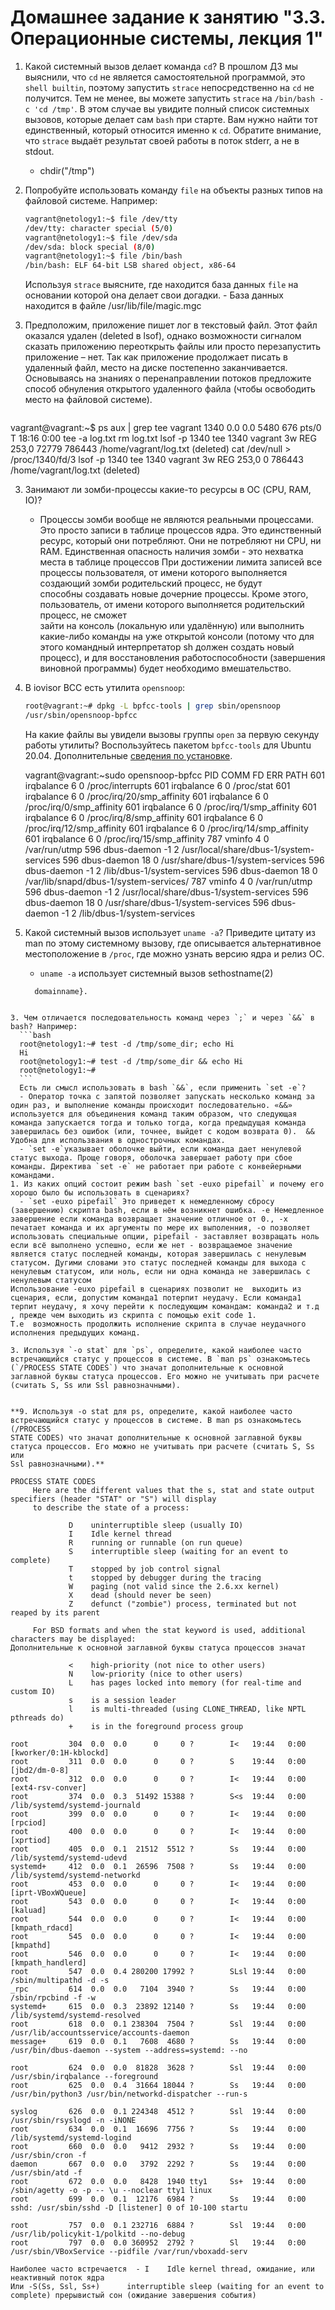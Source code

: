 # Домашнее задание к занятию "3.3. Операционные системы, лекция 1"

1. Какой системный вызов делает команда `cd`? В прошлом ДЗ мы выяснили, что `cd` не является самостоятельной  программой, это `shell builtin`, поэтому запустить `strace` непосредственно на `cd` не получится. Тем не менее, вы можете запустить `strace` на `/bin/bash -c 'cd /tmp'`. В этом случае вы увидите полный список системных вызовов, которые делает сам `bash` при старте. Вам нужно найти тот единственный, который относится именно к `cd`. Обратите внимание, что `strace` выдаёт результат своей работы в поток stderr, а не в stdout.
    - chdir("/tmp")

3. Попробуйте использовать команду `file` на объекты разных типов на файловой системе. Например:
    ```bash
    vagrant@netology1:~$ file /dev/tty
    /dev/tty: character special (5/0)
    vagrant@netology1:~$ file /dev/sda
    /dev/sda: block special (8/0)
    vagrant@netology1:~$ file /bin/bash
    /bin/bash: ELF 64-bit LSB shared object, x86-64
    ```
    Используя `strace` выясните, где находится база данных `file` на основании которой она делает свои догадки.
        - База данных находится в файле /usr/lib/file/magic.mgc
        
1. Предположим, приложение пишет лог в текстовый файл. Этот файл оказался удален (deleted в lsof), однако возможности сигналом сказать приложению переоткрыть файлы или просто перезапустить приложение – нет. Так как приложение продолжает писать в удаленный файл, место на диске постепенно заканчивается. Основываясь на знаниях о перенаправлении потоков предложите способ обнуления открытого удаленного файла (чтобы освободить место на файловой системе).
     ```top | tee -a log.txt
vagrant@vagrant:~$ ps aux | grep tee
vagrant     1340  0.0  0.0   5480   676 pts/0    T    18:16   0:00 tee -a log.txt
rm log.txt
lsof -p 1340
tee     1340 vagrant    3w   REG  253,0    72779  786443 /home/vagrant/log.txt (deleted)
cat /dev/null > /proc/1340/fd/3
lsof -p 1340
tee     1340 vagrant    3w   REG  253,0        0  786443 /home/vagrant/log.txt (deleted)

3. Занимают ли зомби-процессы какие-то ресурсы в ОС (CPU, RAM, IO)?
    - Процессы зомби вообще не являются реальными процессами. Это просто записи в таблице процессов ядра. Это единственный ресурс, который они потребляют. Они не потребляют ни CPU, ни RAM. Единственная опасность наличия зомби - это нехватка места в таблице процессов
    При достижении лимита записей все процессы пользователя, от имени которого выполняется создающий зомби родительский процесс, не будут   
    способны создавать новые дочерние процессы. Кроме этого, пользователь, от имени которого выполняется родительский процесс, не сможет     
    зайти на консоль (локальную или удалённую) или выполнить какие-либо команды на уже открытой консоли (потому что для этого командный 
    интерпретатор sh должен создать     новый процесс), и для восстановления работоспособности (завершения виновной программы) будет необходимо
    вмешательство.
    
5. В iovisor BCC есть утилита `opensnoop`:
    ```bash
    root@vagrant:~# dpkg -L bpfcc-tools | grep sbin/opensnoop
    /usr/sbin/opensnoop-bpfcc
    ```
    На какие файлы вы увидели вызовы группы `open` за первую секунду работы утилиты? Воспользуйтесь пакетом `bpfcc-tools` для Ubuntu 20.04. Дополнительные [сведения по установке](https://github.com/iovisor/bcc/blob/master/INSTALL.md).
     
     vagrant@vagrant:~sudo opensnoop-bpfcc
PID    COMM               FD ERR PATH
601    irqbalance          6   0 /proc/interrupts
601    irqbalance          6   0 /proc/stat
601    irqbalance          6   0 /proc/irq/20/smp_affinity
601    irqbalance          6   0 /proc/irq/0/smp_affinity
601    irqbalance          6   0 /proc/irq/1/smp_affinity
601    irqbalance          6   0 /proc/irq/8/smp_affinity
601    irqbalance          6   0 /proc/irq/12/smp_affinity
601    irqbalance          6   0 /proc/irq/14/smp_affinity
601    irqbalance          6   0 /proc/irq/15/smp_affinity
787    vminfo              4   0 /var/run/utmp
596    dbus-daemon        -1   2 /usr/local/share/dbus-1/system-services
596    dbus-daemon        18   0 /usr/share/dbus-1/system-services
596    dbus-daemon        -1   2 /lib/dbus-1/system-services
596    dbus-daemon        18   0 /var/lib/snapd/dbus-1/system-services/
787    vminfo              4   0 /var/run/utmp
596    dbus-daemon        -1   2 /usr/local/share/dbus-1/system-services
596    dbus-daemon        18   0 /usr/share/dbus-1/system-services
596    dbus-daemon        -1   2 /lib/dbus-1/system-services
    
1. Какой системный вызов использует `uname -a`? Приведите цитату из man по этому системному вызову, где описывается альтернативное местоположение в `/proc`, где можно узнать версию ядра и релиз ОС.
    -  `uname -a` использует системный вызов sethostname(2)
     ```Part of the utsname information is also accessible via /proc/sys/kernel/{ostype, hostname, osrelease, version,
       domainname}.
  ```

3. Чем отличается последовательность команд через `;` и через `&&` в bash? Например:
    ```bash
    root@netology1:~# test -d /tmp/some_dir; echo Hi
    Hi
    root@netology1:~# test -d /tmp/some_dir && echo Hi
    root@netology1:~#
    ```
    Есть ли смысл использовать в bash `&&`, если применить `set -e`?
    - Оператор точка с запятой позволяет запускать несколько команд за один раз, и выполнение команды происходит последовательно. «&&» используется для объединения команд таким образом, что следующая команда запускается тогда и только тогда, когда предыдущая команда завершилась без ошибок (или, точнее, выйдет с кодом возврата 0).  && Удобна для использвания в однострочных командах.
    - `set -e`указывает оболочке выйти, если команда дает ненулевой статус выхода. Проще говоря, оболочка завершает работу при сбое команды. Директива `set -e` не работает при работе с конвейерными командами. 
1. Из каких опций состоит режим bash `set -euxo pipefail` и почему его хорошо было бы использовать в сценариях?
    - `set -euxo pipefail` Это приведет к немедленному сбросу (завершению) скрипта bash, если в нём возникнет ошибка. -e Немедленное завершение если команда возвращает значение отличное от 0., -x печатает команда и их аргументы по мере их выполенния, -o позволяет использовать специальные опции, pipefail - заставляет возвращать ноль если всё выполнено успешно, если же нет - возвращаемое значение является статус последней команды, которая завершилась с ненулевым статусом. Дугими словами это статус последней команды для выхода с ненулевым статусом, или ноль, если ни одна команда не завершилась с ненулевым статусом
Использование -euxo pipefail в сценариях позволит не  выходить из сценария, если, допустим команда1 потерпит неудачу. Если команда1 терпит неудачу, я хочу перейти к последующим командам: команда2 и т.д , прежде чем выходить из скрипта с помощью exit code 1. 
Т.е  возможность продолжить исполнение скрипта в случае неудачного исполнения предыдущих команд.
    
3. Используя `-o stat` для `ps`, определите, какой наиболее часто встречающийся статус у процессов в системе. В `man ps` ознакомьтесь (`/PROCESS STATE CODES`) что значат дополнительные к основной заглавной буквы статуса процессов. Его можно не учитывать при расчете (считать S, Ss или Ssl равнозначными).


**9. Используя -o stat для ps, определите, какой наиболее часто встречающийся статус у процессов в системе. В man ps ознакомьтесь (/PROCESS 
STATE CODES) что значат дополнительные к основной заглавной буквы статуса процессов. Его можно не учитывать при расчете (считать S, Ss или 
Ssl равнозначными).**

PROCESS STATE CODES
       Here are the different values that the s, stat and state output specifiers (header "STAT" or "S") will display
       to describe the state of a process:

               D    uninterruptible sleep (usually IO)
               I    Idle kernel thread
               R    running or runnable (on run queue)
               S    interruptible sleep (waiting for an event to complete)
               T    stopped by job control signal
               t    stopped by debugger during the tracing
               W    paging (not valid since the 2.6.xx kernel)
               X    dead (should never be seen)
               Z    defunct ("zombie") process, terminated but not reaped by its parent

       For BSD formats and when the stat keyword is used, additional characters may be displayed:
Дополнительные к основной заглавной буквы статуса процессов значат 

               <    high-priority (not nice to other users)
               N    low-priority (nice to other users)
               L    has pages locked into memory (for real-time and custom IO)
               s    is a session leader
               l    is multi-threaded (using CLONE_THREAD, like NPTL pthreads do)
               +    is in the foreground process group

root         304  0.0  0.0      0     0 ?        I<   19:44   0:00 [kworker/0:1H-kblockd]
root         311  0.0  0.0      0     0 ?        S    19:44   0:00 [jbd2/dm-0-8]
root         312  0.0  0.0      0     0 ?        I<   19:44   0:00 [ext4-rsv-conver]
root         374  0.0  0.3  51492 15388 ?        S<s  19:44   0:00 /lib/systemd/systemd-journald
root         399  0.0  0.0      0     0 ?        I<   19:44   0:00 [rpciod]
root         400  0.0  0.0      0     0 ?        I<   19:44   0:00 [xprtiod]
root         405  0.0  0.1  21512  5512 ?        Ss   19:44   0:00 /lib/systemd/systemd-udevd
systemd+     412  0.0  0.1  26596  7508 ?        Ss   19:44   0:00 /lib/systemd/systemd-networkd
root         453  0.0  0.0      0     0 ?        I<   19:44   0:00 [iprt-VBoxWQueue]
root         543  0.0  0.0      0     0 ?        I<   19:44   0:00 [kaluad]
root         544  0.0  0.0      0     0 ?        I<   19:44   0:00 [kmpath_rdacd]
root         545  0.0  0.0      0     0 ?        I<   19:44   0:00 [kmpathd]
root         546  0.0  0.0      0     0 ?        I<   19:44   0:00 [kmpath_handlerd]
root         547  0.0  0.4 280200 17992 ?        SLsl 19:44   0:00 /sbin/multipathd -d -s
_rpc         614  0.0  0.0   7104  3940 ?        Ss   19:44   0:00 /sbin/rpcbind -f -w
systemd+     615  0.0  0.3  23892 12140 ?        Ss   19:44   0:00 /lib/systemd/systemd-resolved
root         618  0.0  0.1 238304  7504 ?        Ssl  19:44   0:00 /usr/lib/accountsservice/accounts-daemon
message+     619  0.0  0.1   7608  4680 ?        Ss   19:44   0:00 /usr/bin/dbus-daemon --system --address=systemd: --no

root         624  0.0  0.0  81828  3628 ?        Ssl  19:44   0:00 /usr/sbin/irqbalance --foreground
root         625  0.0  0.4  31664 18044 ?        Ss   19:44   0:00 /usr/bin/python3 /usr/bin/networkd-dispatcher --run-s

syslog       626  0.0  0.1 224348  4512 ?        Ssl  19:44   0:00 /usr/sbin/rsyslogd -n -iNONE
root         634  0.0  0.1  16696  7756 ?        Ss   19:44   0:00 /lib/systemd/systemd-logind
root         660  0.0  0.0   9412  2932 ?        Ss   19:44   0:00 /usr/sbin/cron -f
daemon       667  0.0  0.0   3792  2292 ?        Ss   19:44   0:00 /usr/sbin/atd -f
root         672  0.0  0.0   8428  1940 tty1     Ss+  19:44   0:00 /sbin/agetty -o -p -- \u --noclear tty1 linux
root         699  0.0  0.1  12176  6984 ?        Ss   19:44   0:00 sshd: /usr/sbin/sshd -D [listener] 0 of 10-100 startu

root         757  0.0  0.1 232716  6884 ?        Ssl  19:44   0:00 /usr/lib/policykit-1/polkitd --no-debug
root         797  0.0  0.0 360952  2792 ?        Sl   19:44   0:00 /usr/sbin/VBoxService --pidfile /var/run/vboxadd-serv

Наиболее часто встречается  - I    Idle kernel thread, ожидание, или неактивный поток ядра
Или -S(Ss, Ssl, Ss+)      interruptible sleep (waiting for an event to complete) прерывистый сон (ожидание завершения события)



